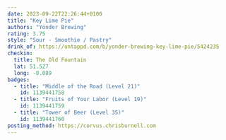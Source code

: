 ```yaml
---
date: 2023-09-22T22:26:44+0100
title: "Key Lime Pie"
authors: "Yonder Brewing"
rating: 3.75
style: "Sour - Smoothie / Pastry"
drink_of: https://untappd.com/b/yonder-brewing-key-lime-pie/5424235
checkin:
  title: The Old Fountain
  lat: 51.527
  long: -0.089
badges:
  - title: "Middle of the Road (Level 21)"
    id: 1139441758
  - title: "Fruits of Your Labor (Level 19)"
    id: 1139441759
  - title: "Tower of Beer (Level 35)"
    id: 1139441760
posting_method: https://corvus.chrisburnell.com
---
```


